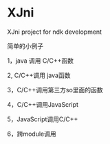 # XJni
XJni project for ndk development

简单的小例子

1，java 调用 C/C++函数

2, C/C++调用 java函数

3，C/C++调用第三方so里面的函数

4，C/C++调用JavaScript

5，JavaScript调用C/C++

6，跨module调用

